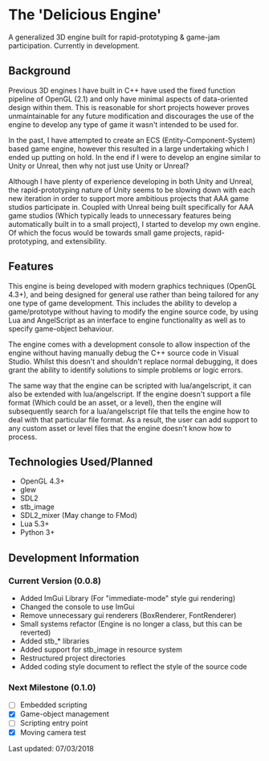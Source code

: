 # The 'Delicious Engine'
A generalized 3D engine built for rapid-prototyping & game-jam participation. Currently in development.

## Background
Previous 3D engines I have built in C++ have used the fixed function pipeline of OpenGL (2.1) and only have minimal aspects of data-oriented design within them. This is reasonable for short projects however proves unmaintainable for any future modification and discourages the use of the engine to develop any type of game it wasn't intended to be used for.

In the past, I have attempted to create an ECS (Entity-Component-System) based game engine, however this resulted in a large undertaking which I ended up putting on hold. In the end if I were to develop an engine similar to Unity or Unreal, then why not just use Unity or Unreal?

Although I have plenty of experience developing in both Unity and Unreal, the rapid-prototyping nature of Unity seems to be slowing down with each new iteration in order to support more ambitious projects that AAA game studios participate in. Coupled with Unreal being built specifically for AAA game studios (Which typically leads to unnecessary features being automatically built in to a small project), I started to develop my own engine. Of which the focus would be towards small game projects, rapid-prototyping, and extensibility.

## Features
This engine is being developed with modern graphics techniques (OpenGL 4.3+), and being designed for general use rather than being tailored for any one type of game development. This includes the ability to develop a game/prototype without having to modify the engine source code, by using Lua and AngelScript as an interface to engine functionality as well as to specify game-object behaviour.

The engine comes with a development console to allow inspection of the engine without having manually debug the C++ source code in Visual Studio. Whilst this doesn't and shouldn't replace normal debugging, it does grant the ability to identify solutions to simple problems or logic errors.

The same way that the engine can be scripted with lua/angelscript, it can also be extended with lua/angelscript. If the engine doesn't support a file format (Which could be an asset, or a level), then the engine will subsequently search for a lua/angelscript file that tells the engine how to deal with that particular file format. As a result, the user can add support to any custom asset or level files that the engine doesn't know how to process.

## Technologies Used/Planned
- OpenGL 4.3+
- glew
- SDL2
- stb_image
- SDL2_mixer (May change to FMod)
- Lua 5.3+
- Python 3+

## Development Information

### Current Version (0.0.8)
- Added ImGui Library (For "immediate-mode" style gui rendering)
- Changed the console to use ImGui
- Remove unnecessary gui renderers (BoxRenderer, FontRenderer)
- Small systems refactor (Engine is no longer a class, but this can be reverted)
- Added stb_* libraries
- Added support for stb_image in resource system
- Restructured project directories
- Added coding style document to reflect the style of the source code

### Next Milestone (0.1.0)
- [ ] Embedded scripting
- [x] Game-object management
- [ ] Scripting entry point
- [x] Moving camera test

Last updated: 07/03/2018
